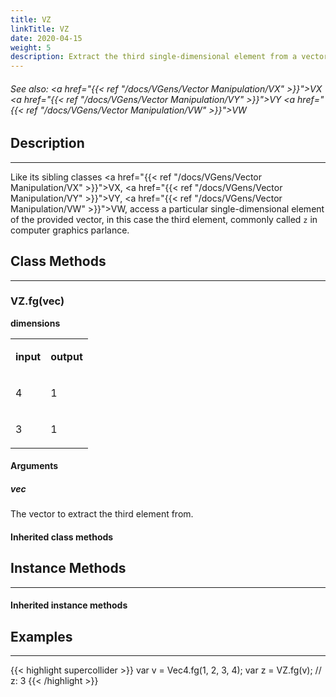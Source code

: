 ```yaml
---
title: VZ
linkTitle: VZ
date: 2020-04-15
weight: 5
description: Extract the third single-dimensional element from a vector
---
```

<!-- generated file, please edit the original .schelp file(in the Scintillator repository) and then run schelpToMarkDown.scdscript to regenerate. -->
###### See also: <a href="{{< ref "/docs/VGens/Vector Manipulation/VX" >}}">VX</a> <a href="{{< ref "/docs/VGens/Vector Manipulation/VY" >}}">VY</a> <a href="{{< ref "/docs/VGens/Vector Manipulation/VW" >}}">VW</a> 



## Description
---



Like its sibling classes <a href="{{< ref "/docs/VGens/Vector Manipulation/VX" >}}">VX</a>, <a href="{{< ref "/docs/VGens/Vector Manipulation/VY" >}}">VY</a>, <a href="{{< ref "/docs/VGens/Vector Manipulation/VW" >}}">VW</a>, access a particular single-dimensional element of the provided vector, in this case the third element, commonly called <code>z</code> in computer graphics parlance.



## Class Methods
---



### VZ.fg(vec)



<strong>dimensions</strong>


<table>
<tr><td>

<strong>input</strong>

</td><td>

<strong>output</strong>

</td></tr>
<tr><td>

4

</td><td>

1

</td></tr>
<tr><td>

3

</td><td>

1

</td></tr>

</table>


#### Arguments

##### vec



The vector to extract the third element from.





#### Inherited class methods



## Instance Methods
---



#### Inherited instance methods



## Examples
---



{{< highlight supercollider >}}
var v = Vec4.fg(1, 2, 3, 4);
var z = VZ.fg(v); // z: 3
{{< /highlight >}}





